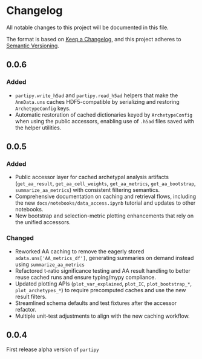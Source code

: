 # Changelog

All notable changes to this project will be documented in this file.

The format is based on [Keep a Changelog][],
and this project adheres to [Semantic Versioning][].

[keep a changelog]: https://keepachangelog.com/en/1.0.0/
[semantic versioning]: https://semver.org/spec/v2.0.0.html

## 0.0.6

### Added
- `partipy.write_h5ad` and `partipy.read_h5ad` helpers that make the `AnnData.uns` caches HDF5-compatible by serializing and restoring `ArchetypeConfig` keys.
- Automatic restoration of cached dictionaries keyed by `ArchetypeConfig` when using the public accessors, enabling use of `.h5ad` files saved with the helper utilities.

## 0.0.5

### Added
- Public accessor layer for cached archetypal analysis artifacts (`get_aa_result`, `get_aa_cell_weights`, `get_aa_metrics`, `get_aa_bootstrap`, `summarize_aa_metrics`) with consistent filtering semantics.
- Comprehensive documentation on caching and retrieval flows, including the new `docs/notebooks/data_access.ipynb` tutorial and updates to other notebooks.
- New bootstrap and selection-metric plotting enhancements that rely on the unified accessors.

### Changed
- Reworked AA caching to remove the eagerly stored `adata.uns['AA_metrics_df']`, generating summaries on demand instead using `summarize_aa_metrics`
- Refactored t-ratio significance testing and AA result handling to better reuse cached runs and ensure typing/mypy compliance.
- Updated plotting APIs (`plot_var_explained`, `plot_IC`, `plot_bootstrap_*`, `plot_archetypes_*`) to require precomputed caches and use the new result filters.
- Streamlined schema defaults and test fixtures after the accessor refactor.
- Multiple unit-test adjustments to align with the new caching workflow.

## 0.0.4

First release alpha version of `partipy`
